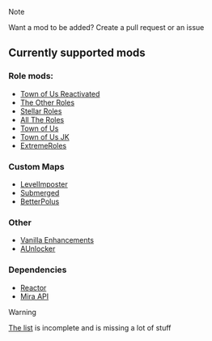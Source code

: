 > [!Note]
> Want a mod to be added? Create a pull request or an issue
## Currently supported mods
### Role mods:
- [Town of Us Reactivated](https://github.com/eDonnes124/Town-Of-Us-R)
- [The Other Roles](https://github.com/TheOtherRolesAU/TheOtherRoles)
- [Stellar Roles](https://github.com/Mr-Fluuff/StellarRolesAU)
- [All The Roles](https://github.com/Zeo666/AllTheRoles)
- [Town of Us](https://github.com/slushiegoose/Town-Of-Us)
- [Town of Us JK](https://github.com/JoaKing08/Town-Of-Us-JK)
- [ExtremeRoles](https://github.com/yukieiji/ExtremeRoles)

### Custom Maps
- [LevelImposter](https://github.com/DigiWorm0/LevelImposter)
- [Submerged](https://github.com/SubmergedAmongUs/Submerged)
- [BetterPolus](https://github.com/Brybry16/BetterPolus)

### Other
- [Vanilla Enhancements](https://github.com/xChipseq/VanillaEnhancements)
- [AUnlocker](https://github.com/astra1dev/AUnlocker)

### Dependencies
- [Reactor](https://github.com/NuclearPowered/Reactor)
- [Mira API](https://github.com/All-Of-Us-Mods/MiraAPI)

> [!Warning]
> [The list](https://github.com/xChipseq/Dropship/blob/main/Data/mods.json) is incomplete and is missing a lot of stuff
